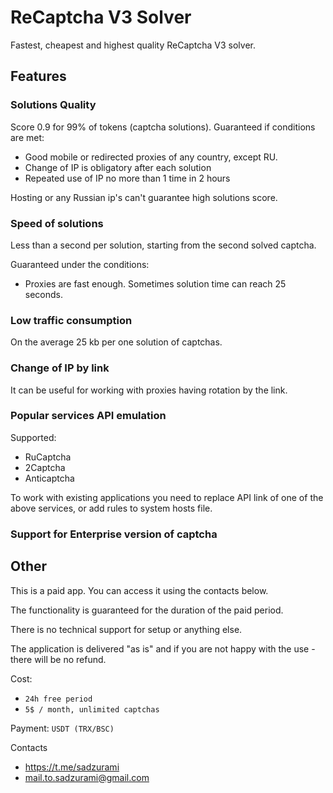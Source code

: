 # ReCaptcha V3 Solver

Fastest, cheapest and highest quality ReCaptcha V3 solver.

## Features

### Solutions Quality

Score 0.9 for 99% of tokens (captcha solutions).
Guaranteed if conditions are met:

-   Good mobile or redirected proxies of any country, except RU.
-   Change of IP is obligatory after each solution
-   Repeated use of IP no more than 1 time in 2 hours

Hosting or any Russian ip's can't guarantee high solutions score.

### Speed of solutions

Less than a second per solution, starting from the second solved captcha.

Guaranteed under the conditions:

-   Proxies are fast enough.
    Sometimes solution time can reach 25 seconds.

### Low traffic consumption

On the average 25 kb per one solution of captchas.

### Change of IP by link

It can be useful for working with proxies having rotation by the link.

### Popular services API emulation

Supported:

-   RuCaptcha
-   2Captcha
-   Anticaptcha

To work with existing applications you need to replace API link of one of the above services, or add rules to system hosts file.

### Support for Enterprise version of captcha

## Other

This is a paid app. You can access it using the contacts below.

The functionality is guaranteed for the duration of the paid period.

There is no technical support for setup or anything else.

The application is delivered "as is" and if you are not happy with the use - there will be no refund.

Cost:

-   `24h free period`
-   `5$ / month, unlimited captchas`

Payment: `USDT (TRX/BSC)`

Contacts

-   https://t.me/sadzurami
-   mail.to.sadzurami@gmail.com

